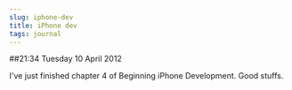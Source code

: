 ```yaml
---
slug: iphone-dev
title: iPhone dev
tags: journal
---
```


##21:34 Tuesday 10 April 2012

I've just finished chapter 4 of Beginning iPhone Development. Good stuffs.

 

 
